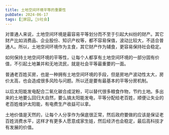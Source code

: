 ```yaml
---
title: 土地空间环境平等的重要性
pubDate: 2024-06-17
tags: [🏡家园, 👯‍♀️社会]
---
```


对普通人来说，土地空间环境是最容易平等划分而不至于引起大纠纷的财产。其它财产比如消费品、企业股份、知识产权等，都不容易保值，波动比较大，不适合普通人。所以，土地空间环境作为主食，其它财产作为辅食，更容易保持社会稳定。

如何保持土地空间环境的平等性，让每个人都享有土地空间环境的一部分固有价值，不引起土地兼并和无地流民，就是社会平等最重要的一面。

普通老百姓买房，也是一种拥有土地空间环境的手段，但是房地产波动性太大，房价太高，也会造成很多风险与问题。所以还是要有最基本的平等分房机制。

以后太阳能发电配合二氧化碳合成淀粉，可以替代很多粮食作物，节约土地。多出来的土地要么回归大自然，要么搞太阳能发电，平等分配给老百姓，顺便让失业的老百姓维护太阳能，有电费生产收益可以拿。

土地价值是天然的，让每个人分享作为保底很正常，然后政府要做的应该是保证老百姓消费水平，这样才有更多人愿意成家生娃，然后经济也会稳定，最后高科技才有发展的价值。
